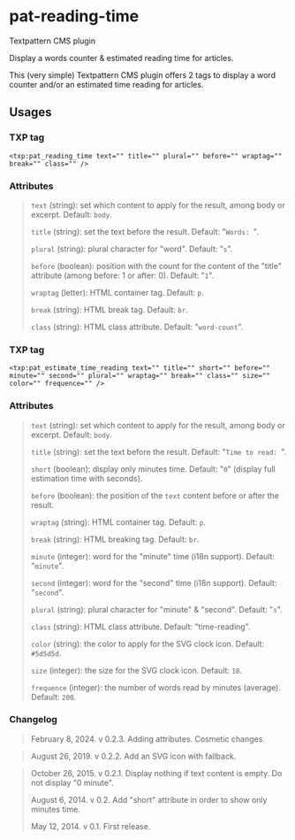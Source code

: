 # pat-reading-time
Textpattern CMS plugin

Display a words counter &amp; estimated reading time for articles.

This (very simple) Textpattern CMS plugin offers 2 tags to display a word counter and/or an estimated time reading for articles.

## Usages

### TXP tag

    <txp:pat_reading_time text="" title="" plural="" before="" wraptag="" break="" class="" />

### Attributes

> `text` (string): set which content to apply for the result, among body or excerpt. Default: `body`.
> 
> `title` (string): set the text before the result. Default: "`Words: `".
> 
> `plural` (string): plural character for "word". Default: "`s`".
>
> `before` (boolean): position with the count for the content of the "title" attribute (among before: 1 or after: 0). Default: "`1`".
>
> `wraptag` (letter): HTML container tag. Default: `p`.
> 
> `break` (string): HTML break tag. Default: `br`.
> 
> `class` (string): HTML class attribute. Default: "`word-count`".

### TXP tag

    <txp:pat_estimate_time_reading text="" title="" short="" before="" minute="" second="" plural="" wraptag="" break="" class="" size="" color="" frequence="" />
    
### Attributes

> `text` (string): set which content to apply for the result, among body or excerpt. Default: `body`.
> 
> `title` (string): set the text before the result. Default: "`Time to read: `".
> 
> `short` (boolean): display only minutes time. Default: "`0`" (display full estimation time with seconds).
>
> `before` (boolean): the position of the `text` content before or after the result.
>
> `wraptag` (string): HTML container tag. Default: `p`.
> 
> `break` (string): HTML breaking tag. Default: `br`.
> 
> `minute` (integer): word for the "minute" time (i18n support). Default: "`minute`".
> 
> `second` (integer): word for the "second" time (i18n support). Default: "`second`".
> 
> `plural` (string): plural character for "minute" & "second". Default: "`s`".
> 
> `class` (string): HTML class attribute. Default: "time-reading".
>
> `color` (string): the color to apply for the SVG clock icon. Default: `#5d5d5d`.
>
> `size` (integer): the size for the SVG clock icon. Default: `18`.
> 
> `frequence` (integer): the number of words read by minutes (average). Default: `200`.

### Changelog

> February 8, 2024. v 0.2.3. Adding attributes. Cosmetic changes.

> August 26, 2019. v 0.2.2. Add an SVG icon with fallback.

> October 26, 2015. v 0.2.1. Display nothing if text content is empty. Do not display "0 minute".
> 
> August 6, 2014. v 0.2. Add "short" attribute in order to show only minutes time.
> 
> May 12, 2014. v 0.1. First release.

